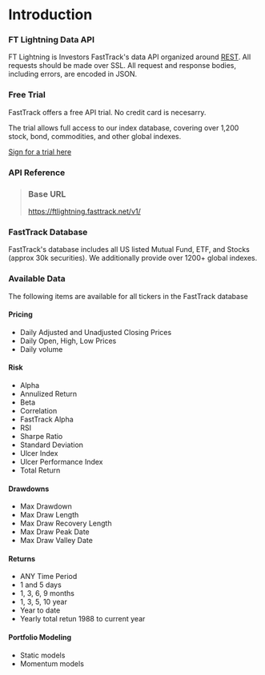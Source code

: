 # Introduction

### FT Lightning Data API
FT Lightning is Investors FastTrack's data API organized around [REST](http://en.wikipedia.org/wiki/Representational_State_Transfer). All requests should be made over SSL. All request and response bodies, including errors, are encoded in JSON.

### Free Trial
FastTrack offers a free API trial. No credit card is necesarry. 

The trial allows full access to our index database, covering over 1,200 stock, bond, commodities, and other global indexes. 

[Sign for a trial here](https://subscribe.fasttrack.net/landing/api/apilanding.html)

### API Reference

> ### Base URL
>
> https://ftlightning.fasttrack.net/v1/

### FastTrack Database
FastTrack's database includes all US listed Mutual Fund, ETF, and Stocks (approx 30k securities). We additionally provide over 1200+ global indexes. 


### Available Data
The following items are available for all tickers in the FastTrack database

#### Pricing
- Daily Adjusted and Unadjusted Closing Prices
- Daily Open, High, Low Prices
- Daily volume


#### Risk
- Alpha
- Annulized Return
- Beta
- Correlation
- FastTrack Alpha
- RSI
- Sharpe Ratio
- Standard Deviation
- Ulcer Index
- Ulcer Performance Index
- Total Return

#### Drawdowns
- Max Drawdown
- Max Draw Length
- Max Draw Recovery Length
- Max Draw Peak Date
- Max Draw Valley Date
#### Returns
- ANY Time Period
- 1 and 5 days
- 1, 3, 6, 9 months
- 1, 3, 5, 10 year
- Year to date
- Yearly total retun 1988 to current year

#### Portfolio Modeling
- Static models
- Momentum models
